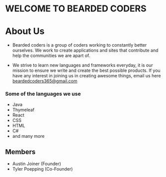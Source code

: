 # WELCOME TO BEARDED CODERS

# About Us
- Bearded coders is a group of coders working to constantly better ourselves. We work to create applications and sites that contribute and help the communities we are apart of. 

- We strive to learn new languages and frameworks everyday, it is our mission to ensure we write and create the best possible products. If you have any interest in joining us in creating awesome things, email us here beardedcoders365@gmail.com

### Some of the languages we use
- Java
- Thymeleaf
- React
- CSS
- HTML
- C# 
- and many more

## Members
- Austin Joiner (Founder)
- Tyler Poepping (Co-Founder)
